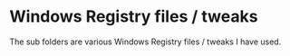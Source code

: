 # Windows Registry files / tweaks
The sub folders are various Windows Registry files / tweaks I have used.
